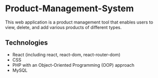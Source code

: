 # Product-Management-System
This web application is a product management tool that enables users to view, delete, and add various products of different types.

## Technologies
- React (including react, react-dom, react-router-dom)
- CSS
- PHP with an Object-Oriented Programming (OOP) approach
- MySQL
